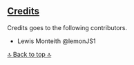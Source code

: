 ## [Credits](#credits)

Credits goes to the following contributors.


- Lewis Monteith @lemonJS1


[🔝 Back to top 🔝](#)
